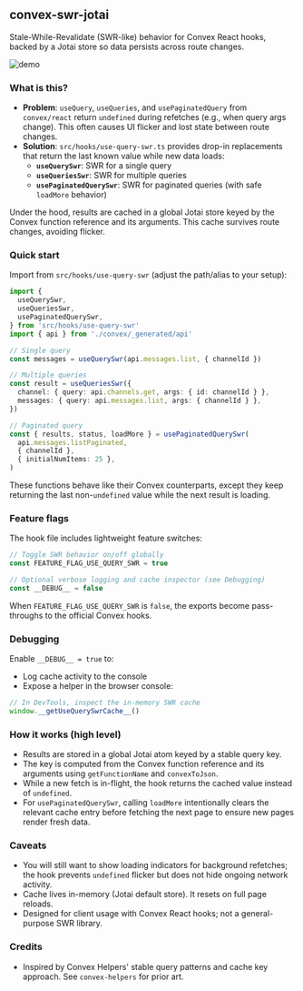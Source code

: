 ## convex-swr-jotai

Stale-While-Revalidate (SWR-like) behavior for Convex React hooks, backed by a Jotai store so data persists across route changes.

![demo](https://github.com/user-attachments/assets/bc0ae50e-df77-4388-9b74-68f57078db6a)

### What is this?

- **Problem**: `useQuery`, `useQueries`, and `usePaginatedQuery` from `convex/react` return `undefined` during refetches (e.g., when query args change). This often causes UI flicker and lost state between route changes.
- **Solution**: `src/hooks/use-query-swr.ts` provides drop-in replacements that return the last known value while new data loads:
  - **`useQuerySwr`**: SWR for a single query
  - **`useQueriesSwr`**: SWR for multiple queries
  - **`usePaginatedQuerySwr`**: SWR for paginated queries (with safe `loadMore` behavior)

Under the hood, results are cached in a global Jotai store keyed by the Convex function reference and its arguments. This cache survives route changes, avoiding flicker.

### Quick start

Import from `src/hooks/use-query-swr` (adjust the path/alias to your setup):

```ts
import {
  useQuerySwr,
  useQueriesSwr,
  usePaginatedQuerySwr,
} from 'src/hooks/use-query-swr'
import { api } from './convex/_generated/api'

// Single query
const messages = useQuerySwr(api.messages.list, { channelId })

// Multiple queries
const result = useQueriesSwr({
  channel: { query: api.channels.get, args: { id: channelId } },
  messages: { query: api.messages.list, args: { channelId } },
})

// Paginated query
const { results, status, loadMore } = usePaginatedQuerySwr(
  api.messages.listPaginated,
  { channelId },
  { initialNumItems: 25 },
)
```

These functions behave like their Convex counterparts, except they keep returning the last non-`undefined` value while the next result is loading.

### Feature flags

The hook file includes lightweight feature switches:

```ts
// Toggle SWR behavior on/off globally
const FEATURE_FLAG_USE_QUERY_SWR = true

// Optional verbose logging and cache inspector (see Debugging)
const __DEBUG__ = false
```

When `FEATURE_FLAG_USE_QUERY_SWR` is `false`, the exports become pass-throughs to the official Convex hooks.

### Debugging

Enable `__DEBUG__ = true` to:

- Log cache activity to the console
- Expose a helper in the browser console:

```ts
// In DevTools, inspect the in-memory SWR cache
window.__getUseQuerySwrCache__()
```

### How it works (high level)

- Results are stored in a global Jotai atom keyed by a stable query key.
- The key is computed from the Convex function reference and its arguments using `getFunctionName` and `convexToJson`.
- While a new fetch is in-flight, the hook returns the cached value instead of `undefined`.
- For `usePaginatedQuerySwr`, calling `loadMore` intentionally clears the relevant cache entry before fetching the next page to ensure new pages render fresh data.

### Caveats

- You will still want to show loading indicators for background refetches; the hook prevents `undefined` flicker but does not hide ongoing network activity.
- Cache lives in-memory (Jotai default store). It resets on full page reloads.
- Designed for client usage with Convex React hooks; not a general-purpose SWR library.

### Credits

- Inspired by Convex Helpers' stable query patterns and cache key approach. See `convex-helpers` for prior art.
